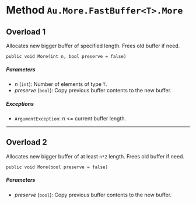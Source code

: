# Method `Au.More.FastBuffer<T>.More`

## Overload 1

Allocates new bigger buffer of specified length. Frees old buffer if need.

```
public void More(int n, bool preserve = false)
```

##### Parameters

- *n*  (`int`):
    Number of elements of type `T`.
- *preserve*  (`bool`):
    Copy previous buffer contents to the new buffer.

##### Exceptions

- `ArgumentException`:
    *n* \<= current buffer length.

* * *

## Overload 2

Allocates new bigger buffer of at least `n*2` length. Frees old buffer if need.

```
public void More(bool preserve = false)
```

##### Parameters

- *preserve*  (`bool`):
    Copy previous buffer contents to the new buffer.